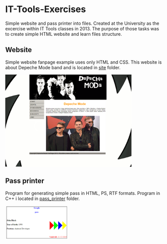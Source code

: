 # IT-Tools-Exercises
Simple website and pass printer into files. Created at the University as the excercise within IT Tools classes in 2013. The purpose of those tasks was to create simple HTML website and learn files structure.

## Website
Simple website fanpage example uses only HTML and CSS. This website is about Depeche Mode band and is located in [site](site) folder.  

<img src="site/images/website.png" width="400">

## Pass printer
Program for generating simple pass in HTML, PS, RTF formats. Program in C++ i located in [pass_printer](pass_printer) folder.

<img src="pass_printer/result/pass_printed.png" width="200">
